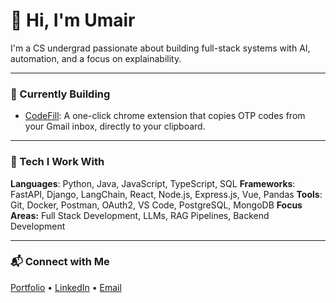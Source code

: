 # 👋 Hi, I'm Umair

I'm a CS undergrad passionate about building full-stack systems with AI, automation, and a focus on explainability.

---

### 🚀 Currently Building
- [CodeFill](https://codefill.uarham.me/): A one-click chrome extension that copies OTP codes from your Gmail inbox, directly to your clipboard.

---

### 🧠 Tech I Work With
**Languages**: Python, Java, JavaScript, TypeScript, SQL
**Frameworks**: FastAPI, Django, LangChain, React, Node.js, Express.js, Vue, Pandas
**Tools**: Git, Docker, Postman, OAuth2, VS Code, PostgreSQL, MongoDB 
**Focus Areas:** Full Stack Development, LLMs, RAG Pipelines, Backend Development

---

### 📬 Connect with Me
[Portfolio](https://uarham.me) • [LinkedIn](https://linkedin.com/in/umairarham) • [Email](mailto:contact@uarham.me)
